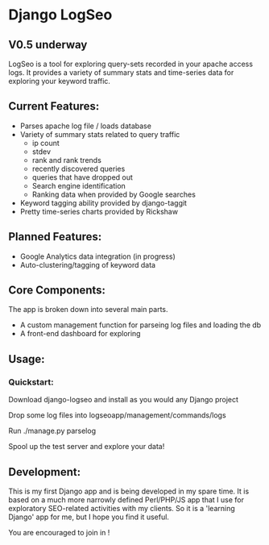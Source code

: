 # Django LogSeo #


## V0.5 underway ##

LogSeo is a tool for exploring query-sets recorded in your apache access logs.  It provides a variety of summary
stats and time-series data for exploring your keyword traffic.


## Current Features: ##

-   Parses apache log file / loads database
-   Variety of summary stats related to query traffic
    - ip count
    - stdev
    - rank and rank trends
    - recently discovered queries
    - queries that have dropped out
    - Search engine identification
    - Ranking data when provided by Google searches
-   Keyword tagging ability provided by django-taggit
-   Pretty time-series charts provided by Rickshaw

## Planned Features: ##

-   Google Analytics data integration (in progress)
-   Auto-clustering/tagging of keyword data


## Core Components: ##

The app is broken down into several main parts.

-  A custom management function for parseing log files and loading the db
-  A front-end dashboard for exploring


## Usage: ##

### Quickstart: ###

Download django-logseo and install as you would any Django project

Drop some log files into logseoapp/management/commands/logs

Run ./manage.py parselog

Spool up the test server and explore your data!



## Development: ##

This is my first Django app and is being developed in my spare time.  It is based on a much more narrowly defined 
Perl/PHP/JS app that I use for exploratory SEO-related activities with my clients.  So it is a 'learning Django' app for me, but I hope you find it useful.

You are encouraged to join in !


